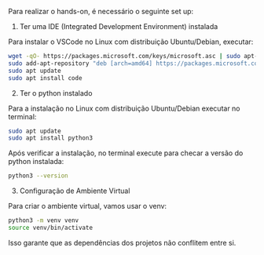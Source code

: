 Para realizar o hands-on, é necessário o seguinte set up:

1) Ter uma IDE (Integrated Development Environment) instalada

Para instalar o VSCode no Linux com distribuição Ubuntu/Debian, executar:

```bash
wget -qO- https://packages.microsoft.com/keys/microsoft.asc | sudo apt-key add -
sudo add-apt-repository "deb [arch=amd64] https://packages.microsoft.com/repos/vscode stable main"
sudo apt update
sudo apt install code
```

2) Ter o python instalado

Para a instalação no Linux com distribuição Ubuntu/Debian executar no terminal:

```bash
sudo apt update
sudo apt install python3
```

Após verificar a instalação, no terminal execute para checar a versão do python instalada:

```bash
python3 --version
```

3) Configuração de Ambiente Virtual

Para criar o ambiente virtual, vamos usar o venv:

```bash
python3 -m venv venv
source venv/bin/activate
```

Isso garante que as dependências dos projetos não conflitem entre si.
